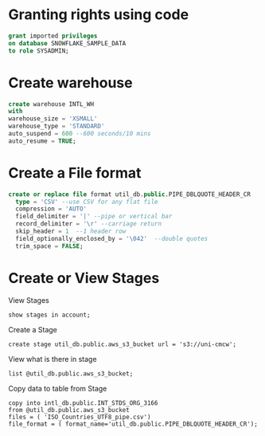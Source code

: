 # Granting rights using code
```sql
grant imported privileges
on database SNOWFLAKE_SAMPLE_DATA
to role SYSADMIN;
```

# Create warehouse
```sql
create warehouse INTL_WH 
with 
warehouse_size = 'XSMALL' 
warehouse_type = 'STANDARD' 
auto_suspend = 600 --600 seconds/10 mins
auto_resume = TRUE;
```

# Create a File format
```sql
create or replace file format util_db.public.PIPE_DBLQUOTE_HEADER_CR 
  type = 'CSV' --use CSV for any flat file
  compression = 'AUTO' 
  field_delimiter = '|' --pipe or vertical bar
  record_delimiter = '\r' --carriage return
  skip_header = 1  --1 header row
  field_optionally_enclosed_by = '\042'  --double quotes
  trim_space = FALSE;
```
# Create or View Stages  
View Stages
```
show stages in account;
```
Create a Stage
```
create stage util_db.public.aws_s3_bucket url = 's3://uni-cmcw';
```
View what is there in stage
```
list @util_db.public.aws_s3_bucket;
```
Copy data to table from Stage
```
copy into intl_db.public.INT_STDS_ORG_3166
from @util_db.public.aws_s3_bucket
files = ( 'ISO_Countries_UTF8_pipe.csv')
file_format = ( format_name='util_db.public.PIPE_DBLQUOTE_HEADER_CR');
```